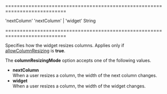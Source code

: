 <!--**
/*-------------------------------------------
    Auto-generated file. Do not modify.
-------------------------------------------

**-->
===========================================================================
<!--default-->'nextColumn'<!--/default-->
<!--acceptValues-->'nextColumn' | 'widget'<!--/acceptValues-->
<!--type-->String<!--/type-->
===========================================================================

<!--shortDescription-->
Specifies how the widget resizes columns. Applies only if [allowColumnResizing]({basewidgetpath}/Configuration/#allowColumnResizing) is **true**.
<!--/shortDescription-->

<!--fullDescription-->
The **columnResizingMode** option accepts one of the following values.

- **nextColumn**  
    When a user resizes a column, the width of the next column changes.  
- **widget**  
    When a user resizes a column, the width of the widget changes. 

<!--/fullDescription-->